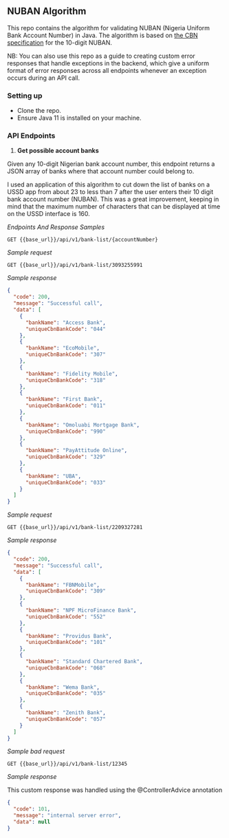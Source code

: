 ## NUBAN Algorithm

This repo contains the algorithm for validating 
NUBAN (Nigeria Uniform Bank Account Number) in Java. 
The algorithm is based on [the CBN specification](https://www.cbn.gov.ng/OUT/2011/CIRCULARS/BSPD/NUBAN%20PROPOSALS%20V%200%204-%2003%2009%202010.PDF)
for the 
10-digit NUBAN. 

NB: You can also use this repo as a guide to creating custom error responses that
handle exceptions in the backend, which give a uniform format of error responses
across all endpoints whenever an exception occurs during an API call. 

### Setting up
- Clone the repo.
- Ensure Java 11 is installed on your machine.


### API Endpoints

1. **Get possible account banks**

Given any 10-digit Nigerian bank account number, 
this endpoint returns a JSON array of banks where 
that account number could belong to.

I used an application of this algorithm to cut down the 
list of banks on a USSD app from  about 23 to less than 7 
after the user enters their 10 digit bank account number 
(NUBAN). This was a great improvement, keeping in mind that 
the maximum number of characters that can be displayed at  time
on the USSD interface is 160.

_Endpoints And Response Samples_

`GET {{base_url}}/api/v1/bank-list/{accountNumber}`

_Sample request_

`GET {{base_url}}/api/v1/bank-list/3093255991`

_Sample response_

```json
{
  "code": 200,
  "message": "Successful call",
  "data": [
    {
      "bankName": "Access Bank",
      "uniqueCbnBankCode": "044"
    },
    {
      "bankName": "EcoMobile",
      "uniqueCbnBankCode": "307"
    },
    {
      "bankName": "Fidelity Mobile",
      "uniqueCbnBankCode": "318"
    },
    {
      "bankName": "First Bank",
      "uniqueCbnBankCode": "011"
    },
    {
      "bankName": "Omoluabi Mortgage Bank",
      "uniqueCbnBankCode": "990"
    },
    {
      "bankName": "PayAttitude Online",
      "uniqueCbnBankCode": "329"
    },
    {
      "bankName": "UBA",
      "uniqueCbnBankCode": "033"
    }
  ]
}
```

_Sample request_

`GET {{base_url}}/api/v1/bank-list/2209327281`

_Sample response_

```json
{
  "code": 200,
  "message": "Successful call",
  "data": [
    {
      "bankName": "FBNMobile",
      "uniqueCbnBankCode": "309"
    },
    {
      "bankName": "NPF MicroFinance Bank",
      "uniqueCbnBankCode": "552"
    },
    {
      "bankName": "Providus Bank",
      "uniqueCbnBankCode": "101"
    },
    {
      "bankName": "Standard Chartered Bank",
      "uniqueCbnBankCode": "068"
    },
    {
      "bankName": "Wema Bank",
      "uniqueCbnBankCode": "035"
    },
    {
      "bankName": "Zenith Bank",
      "uniqueCbnBankCode": "057"
    }
  ]
}
```

_Sample bad request_

`GET {{base_url}}/api/v1/bank-list/12345`

_Sample response_

This custom response was handled using the @ControllerAdvice annotation

```json
{
  "code": 101,
  "message": "internal server error",
  "data": null
}
```





